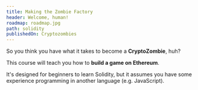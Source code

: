 ```yaml
---
title: Making the Zombie Factory
header: Welcome, human!
roadmap: roadmap.jpg
path: solidity
publishedOn: Cryptozombies
---
```


So you think you have what it takes to become a **CryptoZombie**, huh?

This course will teach you how to **build a game on Ethereum**.

It's designed for beginners to learn Solidity, but it assumes you have some experience
programming in another language (e.g. JavaScript).

